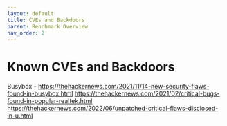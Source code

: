 ```yaml
---
layout: default
title: CVEs and Backdoors
parent: Benchmark Overview
nav_order: 2
---
```


# Known CVEs and Backdoors

Busybox - https://thehackernews.com/2021/11/14-new-security-flaws-found-in-busybox.html
https://thehackernews.com/2021/02/critical-bugs-found-in-popular-realtek.html
https://thehackernews.com/2022/06/unpatched-critical-flaws-disclosed-in-u.html
